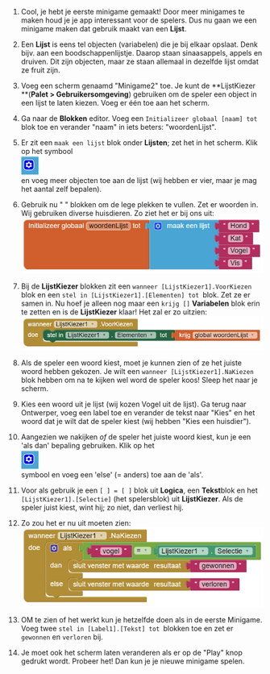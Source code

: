 1. Cool, je hebt je eerste minigame gemaakt! Door meer minigames te maken houd je je app interessant voor de spelers. Dus nu gaan we een minigame maken dat gebruik maakt van een **Lijst**.

2. Een **Lijst** is eens tel objecten \(variabelen\) die je bij elkaar opslaat. Denk bijv. aan een boodschappenlijstje. Daarop staan sinaasappels, appels en druiven. Dit zijn objecten, maar ze staan allemaal in dezelfde lijst omdat ze fruit zijn.

3. Voeg een scherm genaamd "Minigame2" toe. Je kunt de **LijstKiezer **\(**Palet &gt; Gebruikersomgeving**\) gebruiken om de speler een object in een lijst te laten kiezen. Voeg er één toe aan het scherm.

4. Ga naar de **Blokken** editor. Voeg een `Initializeer globaal [naam] tot `blok toe en verander "naam" in iets beters: "woordenLijst".

5. Er zit een `maak een lijst` blok onder **Lijsten**; zet het in het scherm. Klik op het symbool  
   ![](assets/AI10.jpg)  
   en voeg meer objecten toe aan de lijst \(wij hebben er vier, maar je mag het aantal zelf bepalen\).

6. Gebruik nu " " blokken om de lege plekken te vullen. Zet er woorden in. Wij gebruiken diverse huisdieren. Zo ziet het er bij ons uit:  
   ![](assets/AI11.jpg)

7. Bij de **LijstKiezer** blokken zit een `wanneer [LijstKiezer1].VoorKiezen `blok en een `stel in [LijstKiezer1].[Elementen] tot `blok. Zet ze er samen in. Nu hoef je alleen nog maar een `krijg []` **Variabelen** blok erin te zetten en is de **LijstKiezer** klaar! Het zal er zo uitzien:  
   ![](assets/AI12.jpg)

8. Als de speler een woord kiest, moet je kunnen zien of ze het juiste woord hebben gekozen. Je wilt een `wanneer [LijstKiezer1].NaKiezen` blok hebben om na te kijken wel word de speler koos! Sleep het naar je scherm.

9. Kies een woord uit je lijst \(wij kozen Vogel uit de lijst\). Ga terug naar Ontwerper, voeg een label toe en verander de tekst naar "Kies" en het woord dat je wilt dat de speler kiest \(wij hebben "Kies een huisdier"\).

10. Aangezien we nakijken _of_ de speler het juiste woord kiest, kun je een 'als dan' bepaling gebruiken. Klik op het  
     ![](assets/AI10.jpg)   
    symbool en voeg een 'else' (= anders) toe aan de 'als'.

11. Voor als gebruik je een `[ ] = [ ]` blok uit **Logica**, een **Tekst**blok en het `[LijstKiezer1].[Selectie]` \(het spelersblok\) uit **LijstKiezer**. Als de speler juist kiest, wint hij; zo niet, dan verliest hij.

12. Zo zou het er nu uit moeten zien:  
    ![](assets/AI13.jpg)

13. OM te zien of het werkt kun je hetzelfde doen als in de eerste Minigame. Voeg twee `stel in [Label1].[Tekst] tot `blokken toe en zet er `gewonnen` en `verloren` bij.

14. Je moet ook het scherm laten veranderen als er op de "Play" knop gedrukt wordt. Probeer het! Dan kun je je nieuwe minigame spelen.




